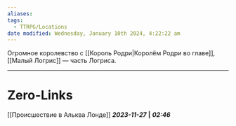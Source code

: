 ```yaml
---
aliases: 
tags:
  - TTRPG/Locations
date modified: Wednesday, January 10th 2024, 4:22:22 am
---
```

Огромное королевство с [[Король Родри|Королём Родри во главе]], [[Малый Логрис]] — часть Логриса.

___
# Zero-Links
[[Происшествие в Альква Лонде]]
***2023-11-27*** **|** ***02:46***
 